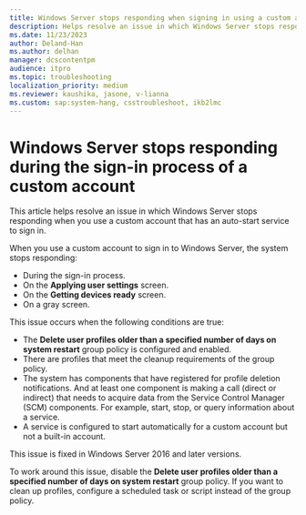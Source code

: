 ```yaml
---
title: Windows Server stops responding when signing in using a custom account
description: Helps resolve an issue in which Windows Server stops responding when signing in by using a custom account that has an auto-start service.
ms.date: 11/23/2023
author: Deland-Han
ms.author: delhan
manager: dcscontentpm
audience: itpro
ms.topic: troubleshooting
localization_priority: medium
ms.reviewer: kaushika, jasone, v-lianna
ms.custom: sap:system-hang, csstroubleshoot, ikb2lmc
---
```

# Windows Server stops responding during the sign-in process of a custom account

This article helps resolve an issue in which Windows Server stops responding when you use a custom account that has an auto-start service to sign in.

When you use a custom account to sign in to Windows Server, the system stops responding:

- During the sign-in process.
- On the **Applying user settings** screen.
- On the **Getting devices ready** screen.
- On a gray screen.

This issue occurs when the following conditions are true:

- The **Delete user profiles older than a specified number of days on system restart** group policy is configured and enabled.
- There are profiles that meet the cleanup requirements of the group policy.
- The system has components that have registered for profile deletion notifications. And at least one component is making a call (direct or indirect) that needs to acquire data from the Service Control Manager (SCM) components. For example, start, stop, or query information about a service.
- A service is configured to start automatically for a custom account but not a built-in account.

This issue is fixed in Windows Server 2016 and later versions.

To work around this issue, disable the **Delete user profiles older than a specified number of days on system restart** group policy. If you want to clean up profiles, configure a scheduled task or script instead of the group policy. 
